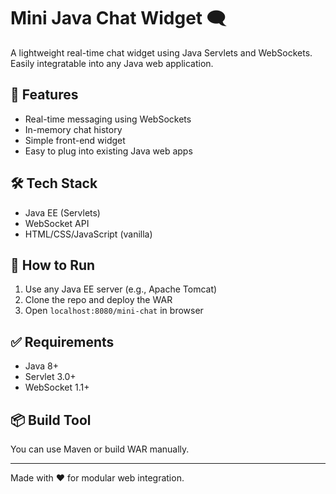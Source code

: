 # Mini Java Chat Widget 🗨️

A lightweight real-time chat widget using Java Servlets and WebSockets.  
Easily integratable into any Java web application.

## 🚀 Features
- Real-time messaging using WebSockets
- In-memory chat history
- Simple front-end widget
- Easy to plug into existing Java web apps

## 🛠️ Tech Stack
- Java EE (Servlets)
- WebSocket API
- HTML/CSS/JavaScript (vanilla)

## 🧪 How to Run
1. Use any Java EE server (e.g., Apache Tomcat)
2. Clone the repo and deploy the WAR
3. Open `localhost:8080/mini-chat` in browser

## ✅ Requirements
- Java 8+
- Servlet 3.0+
- WebSocket 1.1+

## 📦 Build Tool
You can use Maven or build WAR manually.

---

Made with ❤️ for modular web integration.
